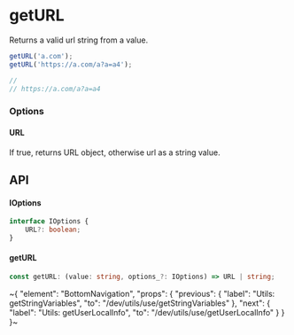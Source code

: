 
# getURL

Returns a valid url string from a value.

```ts
getURL('a.com');
getURL('https://a.com/a?a=a4');

//
// https://a.com/a?a=a4
```

### Options

#### URL

If true, returns URL object, otherwise url as a string value.

## API

#### IOptions

```ts
interface IOptions {
    URL?: boolean;
}
```

#### getURL

```ts
const getURL: (value: string, options_?: IOptions) => URL | string;
```


~{
  "element": "BottomNavigation",
  "props": {
    "previous": {
      "label": "Utils: getStringVariables",
      "to": "/dev/utils/use/getStringVariables"
    },
    "next": {
      "label": "Utils: getUserLocalInfo",
      "to": "/dev/utils/use/getUserLocalInfo"
    }
  }
}~
